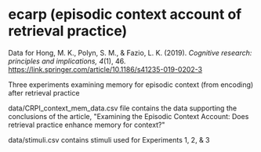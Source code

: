 # ecarp (episodic context account of retrieval practice)

Data for Hong, M. K., Polyn, S. M., & Fazio, L. K. (2019). _Cognitive research: principles and implications, 4_(1), 46. https://link.springer.com/article/10.1186/s41235-019-0202-3

Three experiments examining memory for episodic context (from encoding) after retrieval practice

data/CRPI_context_mem_data.csv file contains the data supporting the conclusions of the article, "Examining the Episodic Context Account: Does retrieval practice enhance memory for context?"

data/stimuli.csv contains stimuli used for Experiments 1, 2, & 3
